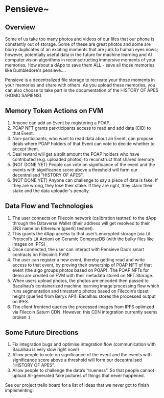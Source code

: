 # Pensieve~
 
## Overview

Some of us take too many photos and videos of our lifes that our phone is constantly out of storage. Some of these are great photos and some are blurry duplicates of an exciting moments that are junk to human eyes nows; however, potentially useful data in the future for machine learning and AI computer vision algorithms in reconsctructing immersive moments of your memories. How about a dApp to save them ALL - save all those memories like Dumbledore's pensieve....

Pensieve is a decentralized file storage to recreate your those moments in your memories and share with others. As you upload these memories, you can also choose to take part in the documentation of the HISTORY OF APES (HOMO SAPIENS).

## Memory Token Actions on FVM
1. Anyone can add an Event by registering a POAP.
2. POAP NFT grants par<ticipants access to read and add data (CID) to that Event.
3. Non-participants, who want to read data about an Event, can propose deals where POAP holders of that Event can vote to decide whether to accept them. 
4. Deal reward will get a split amount the POAP holders who have contributed (e.g. uploaded photos) to reconstruct that shared memory.
5. (NOT DONE YET) People can vote on significance of the event and the events with significance score above a threshold will form our decentralised "HISTORY OF APES".
6. (NOT DONE YET) Anyone can challenge to say a piece of data is fake. If they are wrong, they lose their stake. If they are right, they claim their stake and the data uploader's penalty.

## Data Flow and Technologies 
1. The user connects on Filecoin network (calibration testnet) to the dApp through the Dataverse Wallet (their address will get resolved to their ENS name on Ethereum (goerli) testnet).
2. This grants the dApp access to that user’s encrypted storage (via Lit Protocol’s Lit Action) on Ceramic ComposeDB (with the bulky files like images on IPFS)
3. Once connected, the user can interact with Pensieve Dao’s smart contracts on Filecoin’s FVM!
3. The user can register a new event, thereby getting read and write access to that event, by proving their ownership of POAP NFT of that event (the algo groups photos based on POAP). The POAP NFTs for demo are created on FVM with their metadata stored on NFT.Storage.
4. When users upload photos, the photos are encoded then passed to Bacalhau’s containerized machine learning image processing flow which runs segmentation and timestamp photos based on Filecoin’s tipset height (queried from Beryx API). Bacalhau stores the processed output on IPFS.
5. The client frontend queries the processed images from IPFS optimzed via Filecoin Saturn CDN. However, this CDN integration currently seems broken :(

## Some Future Directions
1. Fix integration bugs and optimise integration flow (communication with Bacalhau is very slow right now!)
2. Allow people to vote on significance of the event and the events with significance score above a threshold will form our decentralised "HISTORY OF APES".
3. Allow people to challenge the data’s “trueness”. So that people cannot upload AI-generated fake pictures of things that never happened. 

See our project trello board for a list of ideas that we never got to finish implementing!
